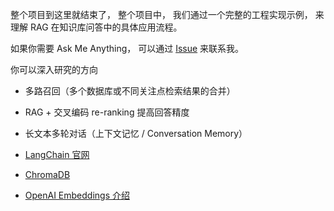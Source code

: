 整个项目到这里就结束了， 整个项目中， 我们通过一个完整的工程实现示例， 来理解 RAG 在知识库问答中的具体应用流程。

如果你需要 Ask Me Anything， 可以通过 [Issue](https://cnb.cool/goto?url=https%3A%2F%2Fgithub.com%2Frag-web-ui%2Frag-web-ui%2Fissues) 来联系我。

你可以深入研究的方向

- 多路召回（多个数据库或不同关注点检索结果的合并）
    
- RAG + 交叉编码 re-ranking 提高回答精度
    
- 长文本多轮对话（上下文记忆 / Conversation Memory）
    
- [LangChain 官网](https://cnb.cool/goto?url=https%3A%2F%2Fpython.langchain.com%2F)
    
- [ChromaDB](https://cnb.cool/goto?url=https%3A%2F%2Fdocs.trychroma.com%2F)
    
- [OpenAI Embeddings 介绍](https://cnb.cool/goto?url=https%3A%2F%2Fplatform.openai.com%2Fdocs%2Fguides%2Fembeddings)